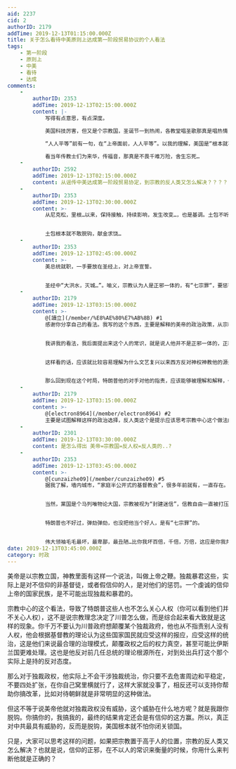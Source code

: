 ```yaml
---
aid: 2237
cid: 2
authorID: 2179
addTime: 2019-12-13T01:15:00.000Z
title: 关于怎么看待中美原则上达成第一阶段贸易协议的个人看法
tags:
    - 第一阶段
    - 原则上
    - 中美
    - 看待
    - 达成
comments:
    -
        authorID: 2353
        addTime: 2019-12-13T02:15:00.000Z
        content: |-
            写得有点意思，有点深度。

            美国科技厉害，但又是个宗教国，圣诞节一到热闹，各教堂唱圣歌那真是唱热情，热烈，热爱。

            “人人平等”前有一句，在“上帝面前，人人平等”。以我的理解，美国是“根本就不怕你闭关锁国”，但就是因为宗教因素，想改变中国。

            看当年传教士们为来华，传福音，那真是不畏千难万险，舍生忘死…
    -
        authorID: 2592
        addTime: 2019-12-13T02:15:00.000Z
        content: 从谣传中美达成第一阶段贸易协定，到宗教的反人类又怎么解决？？？？？ 跨度有点大
    -
        authorID: 2353
        addTime: 2019-12-13T02:30:00.000Z
        content: >-
            从尼克松，里根…以来，保持接触，持续影响，发生改变…，也是基调。土包不听话，听不进，还要为世界提供中国方案，为人类发展指明方向，打造人类命运共同体…，那好，那就教训教训，敲打敲打。


            土包根本就不敢脱钩，献金求饶…
    -
        authorID: 2353
        addTime: 2019-12-13T02:45:00.000Z
        content: >-
            美总统就职，一手要放在圣经上，对上帝宣誓。


            圣经中“大洪水，灭城…”。喻义，宗教认为人是正邪一体的，有“七宗罪“，要惩罚…，所以，“三权分立，民众拥枪”…，加以制衡，要把权力关在笼子里。
    -
        authorID: 2179
        addTime: 2019-12-13T03:15:00.000Z
        content: >-
            @[讀立](/member/%E8%AE%80%E7%AB%8B) #1
            感谢你分享自己的看法。我写的这个东西，主要是解释的美帝的政治政策，从宗教角度理解的他的政治政策是什么样子。其实传教士这个事情，东西方在历史上一直就有很多争论，而且基督教在东方始终是只开花不结果，原因很多很多。


            我讲我的看法，我后面提出来这个人的常识，就是说人他并不是正邪一体的，正邪一体的话，就不能去消灭坏人了，那个人是坏人，他也是人的话，你就不能把他抓起来了，也不能因为他干了坏事就处理他，你不保护人的权利？这里你也提到了“七宗罪”，其实你只要仔细研究研究，七宗罪没有一个是人的正常状态，换句话说，我认为的宗教的东西其实就是把人的常识包装包装搞出来的教育方式。


            这样看的话，应该就比较容易理解为什么文艺复兴以来西方反对神权神教他的源头就是中世纪的黑暗，这些又是怎么一回事。宗教组织败坏了，后面自然就要政教分离，这固然有反对神权组织腐败的意义，但另一面也就让宗教原本的主旨精神保存了下来，这是一种自救。


            那么回到现在这个时局，特朗普他的对手对他的指责，应该能够被理解和解释，一直有人指责他对女权很不在意，你综合起来看就都能明白了。
    -
        authorID: 2179
        addTime: 2019-12-13T03:15:00.000Z
        content: >-
            @[electron8964](/member/electron8964) #2
            主要是试图解释这样的政治选择，反人类这个是提示应该思考宗教中心这个做法的合理性。：）
    -
        authorID: 2301
        addTime: 2019-12-13T03:30:00.000Z
        content: 是怎么得出 美帝=宗教国=反人权=反人类的..?
    -
        authorID: 2353
        addTime: 2019-12-13T03:45:00.000Z
        content: >-
            @[cunzaizhe09](/member/cunzaizhe09) #5
            据我了解，墙内城市，“家庭半公开式的基督教会”，很多年前就有，一直存在。


            当然，黨国是个马列唯物论大国，宗教被视为“封建迷信”，信教自由一直被打压。对宗教，教义的理解存在偏见，歧义…也不奇怪。我是认为我有“原罪”的，犯罪念头是有过的，甚至认为越是被当局禁止的，一些有点犯法的事，做起来才刺激，人生才有了意义。


            特朗普也不好过，弹劾弹劾，也没把他当个好人，是有“七宗罪”的。


            伟大领袖毛毛最坏，最卑鄙，最丑陋…比你我坏百倍，千倍，万倍，这应是你我共识吧。：)
date: 2019-12-13T03:45:00.000Z
category: 时政
---
```


美帝是以宗教立国，神教里面有这样一个说法，叫做上帝之鞭。独裁暴君这些，实际上是对不信仰的非基督徒，或者假信仰的人，是对他们的惩罚。一个虔诚的信仰上帝的国家民族，是不可能出现独裁和暴君的。

宗教中心的这个看法，导致了特朗普这些人也不怎么关心人权（你可以看到他们并不关心人权），这不是说宗教理念决定了川普怎么做，而是综合起来看大致就是这样的现象。你千万不要认为川普政府想颠覆某个独裁政府，他也从不指责别人没有人权，他会根据基督教的理论认为这些国家国民就应受这样的报应，应受这样的统治，这是他们来说最合理的治理模式，颠覆政权之后的权力真空，甚至可能比伊斯兰国更难处理。这也是他反对前几任总统的理论根源所在，对到处出兵打这个那个实际上是持的反对态度。

那么对于独裁政权，他实际上不会干涉独裁统治，你只要不去危害周边和平稳定，不要四处扩张，在你自己窝里横就行了，这样大家就没事了，相反还可以支持你帮助你搞改革，比如对待朝鲜就是非常明显的这种做法。

但这不等于说美帝他就对独裁政权没有威胁，这个威胁在什么地方呢？就是我跟你脱钩。你搞你的，我搞我的，最终的结果肯定还会是有信仰的这方赢。所以，真正对中共最具有威胁的，反而是脱钩，美国根本就不怕你闭关锁国。

只是，大家可以思考这样的问题，如果把宗教置于高于人的位置，宗教的反人类又怎么解决？也就是说，信仰的正邪，在不以人的常识来衡量的时候，你用什么来判断他就是正确的？
